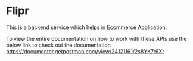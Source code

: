 # Flipr
This is a backend service which helps in Ecommerce Application.

To view the entire documentation on how to work with these APIs use the below link to check out the documentation
https://documenter.getpostman.com/view/24121161/2s8YK7r6Xr

